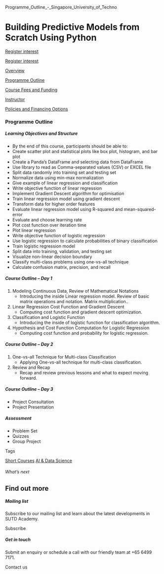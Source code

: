 Programme_Outline_-_Singapore_University_of_Techno



Building Predictive Models from Scratch Using Python
====================================================

[Register interest](/admissions/academy/short-courses/short-courses-register-your-interest/?coursename=building-predictive-models-from-scratch-using-python)

[Register interest](/admissions/academy/short-courses/short-courses-register-your-interest/?coursename=building-predictive-models-from-scratch-using-python)

[Overview](/course/building-predictive-models-from-scratch-using-python/#tabs)

[Programme Outline](/course/building-predictive-models-from-scratch-using-python/programme-outline/#tabs)

[Course Fees and Funding](/course/building-predictive-models-from-scratch-using-python/course-fees-and-funding/#tabs)

[Instructor](/course/building-predictive-models-from-scratch-using-python/instructor/#tabs)

[Policies and Financing Options](/course/building-predictive-models-from-scratch-using-python/policies-and-financing-options/#tabs)

### Programme Outline



##### **Learning Objectives and Structure**

* By the end of this course, participants should be able to:
* Create scatter plot and statistical plots like box plot, histogram, and bar plot
* Create a Panda’s DataFrame and selecting data from DataFrame
* Use library to read as Comma-separated values (CSV) or EXCEL file
* Split data randomly into training set and testing set
* Normalize data using min-max normalization
* Give example of linear regression and classification
* Write objective function of linear regression
* Implement Gradient Descent algorithm for optimisation
* Train linear regression model using gradient descent
* Transform data for higher order features
* Evaluate linear regression model using R-squared and mean-squared-error
* Evaluate and choose learning rate
* Plot cost function over iteration time
* Plot linear regression
* Write objective function of logistic regression
* Use logistic regression to calculate probabilities of binary classification
* Train logistic regression model
* Split data into training, validation, and testing set
* Visualize non-linear decision boundary
* Classify multi-class problems using one-vs-all technique
* Calculate confusion matrix, precision, and recall

##### Course Outline – Day 1

1. Modeling Continuous Data, Review of Mathematical Notations
   * Introducing the inside Linear regression model. Review of basic matrix operations and notation. Matrix multiplication..
2. Linear Regression Cost Function and Gradient Descent
   * Computing cost function and gradient descent optimization.
3. Classification and Logistic Function
   * Introducing the inside of logistic function for classification algorithm.
4. Hypothesis and Cost Function Computation for Logistic Regression
   * Computing cost function and probability for logistic regression.

##### Course Outline – Day 2

1. One-vs-all Technique for Multi-class Classification
   * Applying One-vs-all technique for multi-class classification.
2. Review and Recap
   * Recap and review previous lessons and what to expect moving forward.

##### Course Outline – Day 3

* Project Consultation
* Project Presentation

##### Assessment

* Problem Set
* Quizzes
* Group Project

Tags

[Short Courses](/admissions/academy/courses-and-modules/?academy-type-course=780)
[AI & Data Science](/admissions/academy/courses-and-modules/?discipline=782)

###### What’s next

Find out more
-------------

##### Mailing list

Subscribe to our mailing list and learn about the latest developments in SUTD Academy.

Subscribe

##### Get in touch

Submit an enquiry or schedule a call with our friendly team at +65 6499 7171.

Contact us

